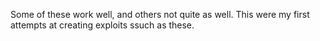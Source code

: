 Some of these work well, and others not quite as well. This were my first attempts at creating exploits ssuch as these.
